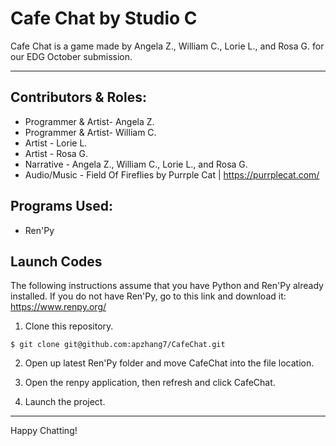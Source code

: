 # Cafe Chat by Studio C
Cafe Chat is a game made by Angela Z., William C., Lorie L., and Rosa G. for our EDG October submission.

-------------------

## Contributors & Roles:
* Programmer & Artist- Angela Z.
* Programmer & Artist- William C.
* Artist - Lorie L.
* Artist - Rosa G.
* Narrative - Angela Z., William C., Lorie L., and Rosa G.
* Audio/Music - Field Of Fireflies by Purrple Cat | https://purrplecat.com/

## Programs Used:
* Ren'Py

## Launch Codes
The following instructions assume that you have Python and Ren'Py already installed.
  If you do not have Ren'Py, go to this link and download it: https://www.renpy.org/

1. Clone this repository.
```
$ git clone git@github.com:apzhang7/CafeChat.git
```
2. Open up latest Ren'Py folder and move CafeChat into the file location.

3. Open the renpy application, then refresh and click CafeChat.

5. Launch the project.

-------------------

Happy Chatting!
